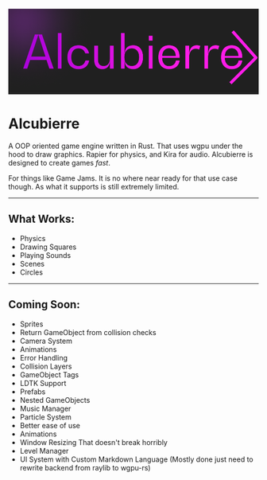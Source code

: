 ![Logo](logo.png)
# Alcubierre
A OOP oriented game engine written in Rust. That uses wgpu under the hood to draw graphics. Rapier for physics, and Kira for audio.
Alcubierre is designed to create games *fast*. 

For things like Game Jams. 
It is no where near ready for that use case though. As what it supports is still extremely limited.

---

## What Works:
* Physics
* Drawing Squares
* Playing Sounds
* Scenes
* Circles

---

## Coming Soon:
* Sprites
* Return GameObject from collision checks
* Camera System
* Animations
* Error Handling
* Collision Layers
* GameObject Tags
* LDTK Support
* Prefabs
* Nested GameObjects
* Music Manager
* Particle System
* Better ease of use
* Animations
* Window Resizing That doesn't break horribly
* Level Manager
* UI System with Custom Markdown Language (Mostly done just need to rewrite backend from raylib to wgpu-rs)
